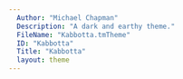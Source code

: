 ```yaml
---
  Author: "Michael Chapman"
  Description: "A dark and earthy theme."
  FileName: "Kabbotta.tmTheme"
  ID: "Kabbotta"
  Title: "Kabbotta"
  layout: theme
---
```

  